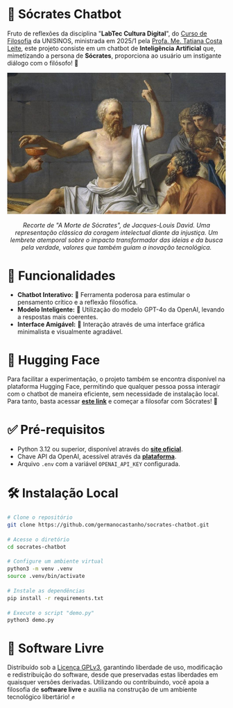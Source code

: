 # 📖 Sócrates Chatbot

Fruto de reflexões da disciplina "**LabTec Cultura Digital**", do [Curso de Filosofia](https://ead.unisinos.br/cursos-graduacao/filosofia) da UNISINOS, ministrada em 2025/1 pela [Profa. Me. Tatiana Costa Leite](http://lattes.cnpq.br/6897855276768211), este projeto consiste em um chatbot de **Inteligência Artificial** que, mimetizando a persona de **Sócrates**, proporciona ao usuário um instigante diálogo com o filósofo! 🤔

<div align="center">
  <img style="max-width: 100%; height: auto;" src="assets/socrates.jpg" />
  <p>
    <i>Recorte de "A Morte de Sócrates", de Jacques-Louis David. Uma representação clássica da coragem intelectual diante da injustiça. Um lembrete atemporal sobre o impacto transformador das ideias e da busca pela verdade, valores que também guiam a inovação tecnológica.</i>
  </p>
</div>

# 🚀 Funcionalidades

- **Chatbot Interativo:** 🤖 Ferramenta poderosa para estimular o pensamento crítico e a reflexão filosófica.
- **Modelo Inteligente:** 🧠 Utilização do modelo GPT-4o da OpenAI, levando a respostas mais coerentes.
- **Interface Amigável:** 🎨 Interação através de uma interface gráfica minimalista e visualmente agradável.

# 🤗 Hugging Face

Para facilitar a experimentação, o projeto também se encontra disponível na plataforma Hugging Face, permitindo que qualquer pessoa possa interagir com o chatbot de maneira eficiente, sem necessidade de instalação local. Para tanto, basta acessar [**este link**](https://huggingface.co/spaces/germanocastanho/socrates-chatbot) e começar a filosofar com Sócrates! 💭

# ✅ Pré-requisitos

- Python 3.12 ou superior, disponível através do [**site oficial**](https://www.python.org/downloads/).
- Chave API da OpenAI, acessível através da [**plataforma**](https://platform.openai.com/login).
- Arquivo `.env` com a variável `OPENAI_API_KEY` configurada.

# 🛠️ Instalação Local

```bash
# Clone o repositório
git clone https://github.com/germanocastanho/socrates-chatbot.git

# Acesse o diretório
cd socrates-chatbot

# Configure um ambiente virtual
python3 -m venv .venv
source .venv/bin/activate

# Instale as dependências
pip install -r requirements.txt

# Execute o script "demo.py"
python3 demo.py
```

# 📜 Software Livre

Distribuído sob a [Licença GPLv3](LICENSE), garantindo liberdade de uso, modificação e redistribuição do software, desde que preservadas estas liberdades em quaisquer versões derivadas. Utilizando ou contribuindo, você apoia a filosofia de **software livre** e auxilia na construção de um ambiente tecnológico libertário! ✊
